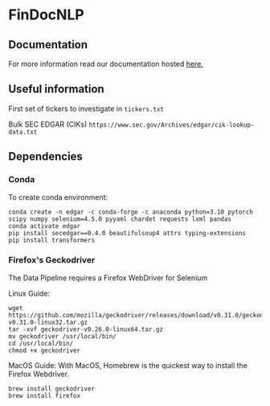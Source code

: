 # FinDocNLP

## Documentation

For more information read our documentation hosted [here.](https://kamilkrukowski.github.io/FinDocNLP)

## Useful information

First set of tickers to investigate in `tickers.txt`

Bulk SEC EDGAR (CIKs)
```https://www.sec.gov/Archives/edgar/cik-lookup-data.txt```

## Dependencies
### Conda

To create conda environment:
```
conda create -n edgar -c conda-forge -c anaconda python=3.10 pytorch scipy numpy selenium=4.5.0 pyyaml chardet requests lxml pandas
conda activate edgar
pip install secedgar==0.4.0 beautifulsoup4 attrs typing-extensions
pip install transformers
```

### Firefox's Geckodriver
The Data Pipeline requires a Firefox WebDriver for Selenium

Linux Guide:
```
wget https://github.com/mozilla/geckodriver/releases/download/v0.31.0/geckodriver-v0.31.0-linux32.tar.gz 
tar -xvf geckodriver-v0.26.0-linux64.tar.gz 
mv geckodriver /usr/local/bin/
cd /usr/local/bin/
chmod +x geckodriver 
```

MacOS Guide:
With MacOS, Homebrew is the quickest way to install the Firefox Webdriver.
```
brew install geckodriver
brew install firefox
```
